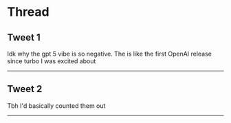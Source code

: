 # Thread

## Tweet 1

Idk why the gpt 5 vibe is so negative. The is like the first OpenAI release since turbo I was excited about

---

## Tweet 2

Tbh I'd basically counted them out

---

